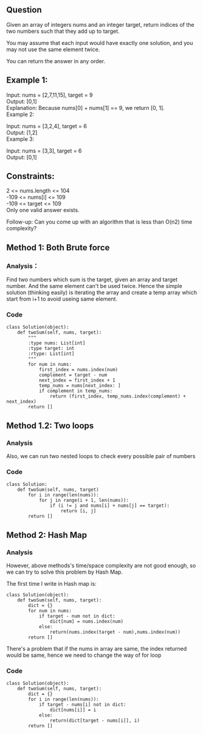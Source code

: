 ## Question

Given an array of integers nums and an integer target, return indices of the two numbers such that they add up to target.<br />

You may assume that each input would have exactly one solution, and you may not use the same element twice.<br />

You can return the answer in any order.<br />

## Example 1:

Input: nums = [2,7,11,15], target = 9<br />
Output: [0,1]<br />
Explanation: Because nums[0] + nums[1] == 9, we return [0, 1].<br />
Example 2:<br />

Input: nums = [3,2,4], target = 6<br />
Output: [1,2]<br />
Example 3:<br />

Input: nums = [3,3], target = 6<br />
Output: [0,1]<br />
 
## Constraints:<br />

2 <= nums.length <= 104<br />
-109 <= nums[i] <= 109<br />
-109 <= target <= 109<br />
Only one valid answer exists.<br />

Follow-up: Can you come up with an algorithm that is less than O(n2) time complexity?<br />


## Method 1: Both Brute force

### Analysis：

Find two numbers which sum is the target, given an array and target number. And the same element can't be used twice.
Hence the simple solution (thinking easily) is iterating the array and create a temp array which start from i+1 to avoid useing same element. 

### Code

```shell
class Solution(object):
    def twoSum(self, nums, target):
        """
        :type nums: List[int]
        :type target: int
        :rtype: List[int]
        """
        for num in nums:
            first_index = nums.index(num)
            complement = target - num
            next_index = first_index + 1
            temp_nums = nums[next_index: ]
            if complement in temp_nums:
                return (first_index, temp_nums.index(complement) + next_index)
        return []
```

## Method 1.2: Two loops

### Analysis

Also, we can run two nested loops to check every possible pair of numbers

### Code

```shell
class Solution:
    def twoSum(self, nums, target)
        for i in range(len(nums)):
            for j in range(i + 1, len(nums)):
                if (i != j and nums[i] + nums[j] == target):
                    return [i, j]
        return []
```

## Method 2: Hash Map

### Analysis

However, above methods's time/space complexity are not good enough, so we can try to solve this problem by Hash Map.

The first time I write in Hash map is:

```shell
class Solution(object):
    def twoSum(self, nums, target):
        dict = {}
        for num in nums:
            if target - num not in dict:
                dict[num] = nums.index(num)
            else:
                return(nums.index(target - num),nums.index(num))
        return []
```

There's a problem that if the nums in array are same, the index returned would be same, hence we need to change the way of for loop

### Code

```shell
class Solution(object):
    def twoSum(self, nums, target):
        dict = {}
        for i in range(len(nums)):
            if target - nums[i] not in dict:
                dict[nums[i]] = i
            else:
                return(dict[target - nums[i]], i)
        return []
```



